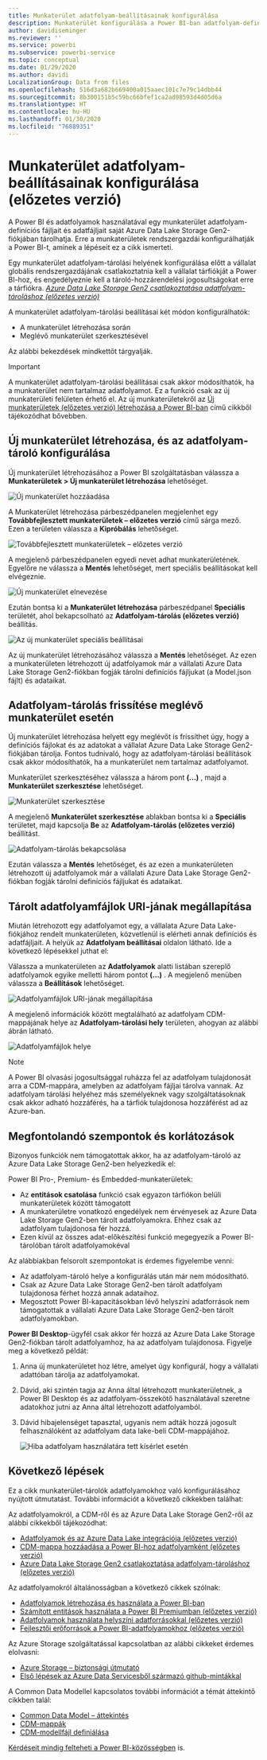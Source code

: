 ```yaml
---
title: Munkaterület adatfolyam-beállításainak konfigurálása
description: Munkaterület konfigurálása a Power BI-ban adatfolyam-definíciók és adatfájlok Azure Data Lake Storage Gen2-beli tárolására
author: davidiseminger
ms.reviewer: ''
ms.service: powerbi
ms.subservice: powerbi-service
ms.topic: conceptual
ms.date: 01/29/2020
ms.author: davidi
LocalizationGroup: Data from files
ms.openlocfilehash: 516d3a682b669400a015aaec101c7e79c14dbb44
ms.sourcegitcommit: 8b300151b5c59bc66bfef1ca2ad08593d4d05d6a
ms.translationtype: HT
ms.contentlocale: hu-HU
ms.lasthandoff: 01/30/2020
ms.locfileid: "76889351"
---
```

# <a name="configure-workspace-dataflow-settings-preview"></a>Munkaterület adatfolyam-beállításainak konfigurálása (előzetes verzió)

A Power BI és adatfolyamok használatával egy munkaterület adatfolyam-definíciós fájljait és adatfájljait saját Azure Data Lake Storage Gen2-fiókjában tárolhatja. Erre a munkaterületek rendszergazdái konfigurálhatják a Power BI-t, aminek a lépéseit ez a cikk ismerteti. 

Egy munkaterület adatfolyam-tárolási helyének konfigurálása előtt a vállalat globális rendszergazdájának csatlakoztatnia kell a vállalat tárfiókját a Power BI-hoz, és engedélyeznie kell a tároló-hozzárendelési jogosultságokat erre a tárfiókra. *[Azure Data Lake Storage Gen2 csatlakoztatása adatfolyam-tároláshoz (előzetes verzió)](service-dataflows-connect-azure-data-lake-storage-gen2.md)* 

A munkaterület adatfolyam-tárolási beállításai két módon konfigurálhatók: 

* A munkaterület létrehozása során
* Meglévő munkaterület szerkesztésével

Az alábbi bekezdések mindkettőt tárgyalják. 

> [!IMPORTANT]
> A munkaterület adatfolyam-tárolási beállításai csak akkor módosíthatók, ha a munkaterület nem tartalmaz adatfolyamot. Ez a funkció csak az új munkaterületi felületen érhető el. Az új munkaterületekről az [Új munkaterületek (előzetes verzió) létrehozása a Power BI-ban](service-create-the-new-workspaces.md) című cikkből tájékozódhat bővebben.

## <a name="create-a-new-workspace-configure-its-dataflow-storage"></a>Új munkaterület létrehozása, és az adatfolyam-tároló konfigurálása

Új munkaterület létrehozásához a Power BI szolgáltatásban válassza a **Munkaterületek > Új munkaterület létrehozása** lehetőséget.

![Új munkaterület hozzáadása](media/service-dataflows-configure-workspace-storage-settings/dataflow-storage-settings_01.jpg)

A Munkaterület létrehozása párbeszédpanelen megjelenhet egy **Továbbfejlesztett munkaterületek – előzetes verzió** című sárga mező. Ezen a területen válassza a **Kipróbálás** lehetőséget.

![Továbbfejlesztett munkaterületek – előzetes verzió](media/service-dataflows-configure-workspace-storage-settings/dataflow-storage-settings_02.jpg)

A megjelenő párbeszédpanelen egyedi nevet adhat munkaterületének. Egyelőre ne válassza a **Mentés** lehetőséget, mert speciális beállításokat kell elvégeznie.

![Új munkaterület elnevezése](media/service-dataflows-configure-workspace-storage-settings/dataflow-storage-settings_03.jpg)

Ezután bontsa ki a **Munkaterület létrehozása** párbeszédpanel **Speciális** területét, ahol bekapcsolható az **Adatfolyam-tárolás (előzetes verzió)** beállítás.

![Az új munkaterület speciális beállításai](media/service-dataflows-configure-workspace-storage-settings/dataflow-storage-settings_04.jpg)

Az új munkaterület létrehozásához válassza a **Mentés** lehetőséget. Az ezen a munkaterületen létrehozott új adatfolyamok már a vállalati Azure Data Lake Storage Gen2-fiókban fogják tárolni definíciós fájljukat (a Model.json fájlt) és adataikat. 

## <a name="update-dataflow-storage-for-an-existing-workspace"></a>Adatfolyam-tárolás frissítése meglévő munkaterület esetén

Új munkaterület létrehozása helyett egy meglévőt is frissíthet úgy, hogy a definíciós fájlokat és az adatokat a vállalat Azure Data Lake Storage Gen2-fiókjában tárolja. Fontos tudnivaló, hogy az adatfolyam-tárolási beállítások csak akkor módosíthatók, ha a munkaterület nem tartalmaz adatfolyamot.

Munkaterület szerkesztéséhez válassza a három pont **(...)** , majd a **Munkaterület szerkesztése** lehetőséget. 

![Munkaterület szerkesztése](media/service-dataflows-configure-workspace-storage-settings/dataflow-storage-settings_05.jpg)

A megjelenő **Munkaterület szerkesztése** ablakban bontsa ki a **Speciális** területet, majd kapcsolja **Be** az **Adatfolyam-tárolás (előzetes verzió)** beállítást. 

![Adatfolyam-tárolás bekapcsolása](media/service-dataflows-configure-workspace-storage-settings/dataflow-storage-settings_06.jpg)

Ezután válassza a **Mentés** lehetőséget, és az ezen a munkaterületen létrehozott új adatfolyamok már a vállalati Azure Data Lake Storage Gen2-fiókban fogják tárolni definíciós fájljukat és adataikat.


## <a name="get-the-uri-of-stored-dataflow-files"></a>Tárolt adatfolyamfájlok URI-jának megállapítása

Miután létrehozott egy adatfolyamot egy, a vállalata Azure Data Lake-fiókjához rendelt munkaterületen, közvetlenül is elérheti annak definíciós és adatfájljait. A helyük az **Adatfolyam beállításai** oldalon látható. Ide a következő lépésekkel juthat el:

Válassza a munkaterületen az **Adatfolyamok** alatti listában szereplő adatfolyamok egyike melletti három pontot **(...)** . A megjelenő menüben válassza a **Beállítások** lehetőséget.

![Adatfolyamfájlok URI-jának megállapítása](media/service-dataflows-configure-workspace-storage-settings/dataflow-storage-settings_07.jpg)

A megjelenő információk között megtalálható az adatfolyam CDM-mappájának helye az **Adatfolyam-tárolási hely** területen, ahogyan az alábbi ábrán látható.

![Adatfolyamfájlok helye](media/service-dataflows-configure-workspace-storage-settings/dataflow-storage-settings_08.jpg)

> [!NOTE]
> A Power BI olvasási jogosultsággal ruházza fel az adatfolyam tulajdonosát arra a CDM-mappára, amelyben az adatfolyam fájljai tárolva vannak. Az adatfolyam tárolási helyéhez más személyeknek vagy szolgáltatásoknak csak akkor adható hozzáférés, ha a tárfiók tulajdonosa hozzáférést ad az Azure-ban.



## <a name="considerations-and-limitations"></a>Megfontolandó szempontok és korlátozások

Bizonyos funkciók nem támogatottak akkor, ha az adatfolyam-tároló az Azure Data Lake Storage Gen2-ben helyezkedik el: 

Power BI Pro-, Premium- és Embedded-munkaterületek:
* Az **entitások csatolása** funkció csak egyazon tárfiókon belüli munkaterületek között támogatott
* A munkaterületre vonatkozó engedélyek nem érvényesek az Azure Data Lake Storage Gen2-ben tárolt adatfolyamokra. Ehhez csak az adatfolyam tulajdonosa fér hozzá.
* Ezen kívül az összes adat-előkészítési funkció megegyezik a Power BI-tárolóban tárolt adatfolyamokéval


Az alábbiakban felsorolt szempontokat is érdemes figyelembe venni:

* Az adatfolyam-tároló helye a konfigurálás után már nem módosítható.
* Csak az Azure Data Lake Storage Gen2-ben tárolt adatfolyam tulajdonosa férhet hozzá annak adataihoz.
* Megosztott Power BI-kapacitásokban lévő helyszíni adatforrások nem támogatottak a vállalati Azure Data Lake Storage Gen2-ben tárolt adatfolyamokban.

**Power BI Desktop**-ügyfél csak akkor fér hozzá az Azure Data Lake Storage Gen2-fiókban tárolt adatfolyamhoz, ha az adatfolyam tulajdonosa. Figyelje meg a következő példát:

1.  Anna új munkaterületet hoz létre, amelyet úgy konfigurál, hogy a vállalati adattóban tárolja az adatfolyamokat.
2.  Dávid, aki szintén tagja az Anna által létrehozott munkaterületnek, a Power BI Desktop és az adatfolyam-összekötő használatával szeretne adatokhoz jutni az Anna által létrehozott adatfolyamból.
3.  Dávid hibajelenséget tapasztal, ugyanis nem adták hozzá jogosult felhasználóként az adatfolyam data lake-beli CDM-mappájához.

    ![Hiba adatfolyam használatára tett kísérlet esetén](media/service-dataflows-configure-workspace-storage-settings/dataflow-storage-settings_08.jpg)


## <a name="next-steps"></a>Következő lépések

Ez a cikk munkaterület-tárolók adatfolyamokhoz való konfigurálásához nyújtott útmutatást. További információt a következő cikkekben találhat:

Az adatfolyamokról, a CDM-ről és az Azure Data Lake Storage Gen2-ről az alábbi cikkekből tájékozódhat:

* [Adatfolyamok és az Azure Data Lake integrációja (előzetes verzió)](service-dataflows-azure-data-lake-integration.md)
* [CDM-mappa hozzáadása a Power BI-hoz adatfolyamként (előzetes verzió)](service-dataflows-add-cdm-folder.md)
* [Azure Data Lake Storage Gen2 csatlakoztatása adatfolyam-tároláshoz (előzetes verzió)](service-dataflows-connect-azure-data-lake-storage-gen2.md)

Az adatfolyamokról általánosságban a következő cikkek szólnak:

* [Adatfolyamok létrehozása és használata a Power BI-ban](service-dataflows-create-use.md)
* [Számított entitások használata a Power BI Premiumban (előzetes verzió)](service-dataflows-computed-entities-premium.md)
* [Adatfolyamok használata helyszíni adatforrásokkal (előzetes verzió)](service-dataflows-on-premises-gateways.md)
* [Fejlesztői erőforrások a Power BI-adatfolyamokhoz (előzetes verzió)](service-dataflows-developer-resources.md)

Az Azure Storage szolgáltatással kapcsolatban az alábbi cikkeket érdemes elolvasni:

* [Azure Storage – biztonsági útmutató](https://docs.microsoft.com/azure/storage/common/storage-security-guide)
* [Első lépések az Azure Data Servicesből származó github-mintákkal](https://aka.ms/cdmadstutorial)

A Common Data Modellel kapcsolatos további információt a témát áttekintő cikkben talál:

* [Common Data Model – áttekintés](https://docs.microsoft.com/powerapps/common-data-model/overview)
* [CDM-mappák](https://go.microsoft.com/fwlink/?linkid=2045304)
* [CDM-modellfájl definiálása](https://go.microsoft.com/fwlink/?linkid=2045521)

[Kérdéseit mindig felteheti a Power BI-közösségben](https://community.powerbi.com/) is.
